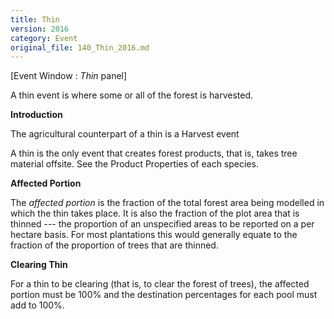 ```yaml
---
title: Thin
version: 2016
category: Event
original_file: 140_Thin_2016.md
---
```


[Event Window : *Thin* panel]

A thin event is where some or all of the forest is harvested.

**Introduction**

The agricultural counterpart of a thin is a Harvest
event

A thin is the only event that creates forest products, that is, takes
tree material offsite. See the Product
Properties of each species.

**Affected Portion**

The *affected portion* is the fraction of the total forest area being
modelled in which the thin takes place. It is also the fraction of the
plot area that is thinned --- the proportion of an unspecified areas to
be reported on a per hectare basis. For most plantations this would
generally equate to the fraction of the proportion of trees that are
thinned.

**Clearing Thin**

For a thin to be clearing (that is, to clear the forest of trees), the
affected portion must be 100% and the destination percentages for each
pool must add to 100%.